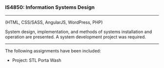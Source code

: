### IS4850: Information Systems Design
***
(HTML, CSS/SASS, AngularJS, WordPress, PHP)

System design, implementation, and methods of systems installation and operation are presented. A system development project was required.
***
The following assignments have been included:
- Project: STL Porta Wash
